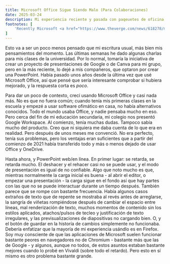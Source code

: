 ```yaml
---
title: Microsoft Office Sigue Siendo Malo (Para Colaboraciones)
date: 2025-03-24
description: Mi experiencia reciente y pasada con paqeuetes de oficina.
footnotes: [
    'Recently Microsoft <a href="https://www.theverge.com/news/618278/microsoft-office-free-windows-apps-ad-supported-version">started trialing</a> an ad-supported free version of Office desktop in India. However, many features (such as directly working with local files instead of using OneDrive) are artificially disabled, so from what I can tell this seems to be the worst parts of Office desktop and Office web put together into a single product.'
]
---
```


Esto va a ser un poco menos pensado que mi escritura usual, más bien mis pensamientos del momento. Las últimas semanas he dado algunas charlas para mis clases de la universidad. Por lo normal, tomaría la iniciativa de crear un proyecto de presentaciones de Google o de Canva para mi grupo, pero en la más reciente, lo dejé a mis compañeros, que optaron por crear una PowerPoint. Había pasado unos años desde la última vez que usé Microsoft Office, así que pensé que sería interesante comprobar si hubiera mejorado, y la respuesta corta es *poco*.

Para dar un poco de contexto, crecí usando Microsoft Office y casi nada más. No es que no fuera común; cuando tenía mis primeras clases en la escuela y empezé a usar software ofimático en casa, no había alternativos conocidos. Todo el mundo usaba Office, y nadie pensaba mucho en eso. Pero cerca del fin de mi educación secundaria, mi colegio nos presentó Google Workspace. Al comienzo, tenía muchas dudas. Tampoco sabía mucho del producto. Creo que ni siquiera me daba cuenta de lo que era en realidad. Pero después de unos meses me convenció. No era perfecto, tenía sus problemas, pero los ventajas eran suficientes que a partir del comienzo de 2021 había transferido todo y más o menos dejado de usar Office y OneDrive.

Hasta ahora, y PowerPoint web/en línea. En primer lugar: se retarda, se retarda mucho. El deshacer y el rehacer casi no se puede usar, y el modo de presentación es igual de no confiable. Algo que noto mucho es que, mientras normalmente la carga inicial es buena - al abrir el editor, o empezar una presentación - la carga sigue en el fondo así que hay partes con las que no se puede interactuar durante un tiempo después. También parece que se rompe con bastante frecuencia. Había algunos casos extraños de texto que de repente se mostraba al revés antes de arreglarse, la sangría de viñetas rompiéndose después de cambiar el espacio entre líneas, mal renderización de texto, muchos momentos de contenido sin los estilos aplicados, atachos/pulsos de tecleo y justificación de texto irregulares, y las previsualizaciones de diapositivas no cargando bien. O, y el botón de guardar en la historía de cambios simplemente no funcionaba. Debería enfatizar que la mayoría de mi experiencia usándlo es en Firefox. Soy muy consciente de que las aplicaciones de Microsoft suelen funcionar bastante peores en navegadores no de Chromium - bastante más que las de Google - y algunos, aunque no todos, de estos asuntos estaban bastante mejores cuando lo probé en Vivaldi (sobre todo el retardo). Pero esto en sí mismo es otro problema bastante grande.
